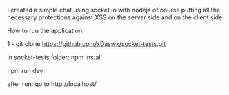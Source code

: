  I created a simple chat using socket.io with nodejs  of course putting all the necessary protections against XSS on the server side and on the client side


How to run the application:

1 - git clone https://github.com/xDaswx/socket-tests.git

in socket-tests folder:
npm install

npm run dev

after run:
go to http://localhost/